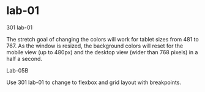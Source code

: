 # lab-01
301 lab-01

The stretch goal of changing the colors will work for tablet sizes from 481 to 767.  As the window is resized, the background colors will reset for the mobile view (up to 480px) and the desktop view (wider than 768 pixels) in a half a second.

Lab-05B

Use 301 lab-01 to change to flexbox and grid layout with breakpoints.
